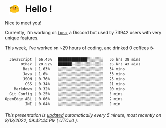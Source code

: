 <h1>   <img src="./spoinky.gif" style="vertical-align:middle;" width="30px">   Hello ! </h1>

Nice to meet you!

Currently, I'm working on <a href='https://github.com/Asgarrrr/Luna'>`Luna`</a>, a Discord bot used by 73942 users with very unique features.

This week, I've worked on ~29 hours of coding, and drinked 0 coffees ☕

```
  JavaScript │ 66.45%   █████████████░░░░░░░   36 hrs 38 mins
       Other │ 28.52%   ██████░░░░░░░░░░░░░░   15 hrs 43 mins
        Bash │ 1.63%    ░░░░░░░░░░░░░░░░░░░░   54 mins
        Java │ 1.6%     ░░░░░░░░░░░░░░░░░░░░   53 mins
        JSON │ 0.76%    ░░░░░░░░░░░░░░░░░░░░   25 mins
         CSS │ 0.34%    ░░░░░░░░░░░░░░░░░░░░   11 mins
    Markdown │ 0.32%    ░░░░░░░░░░░░░░░░░░░░   10 mins
  Git Config │ 0.25%    ░░░░░░░░░░░░░░░░░░░░   8 mins
OpenEdge ABL │ 0.06%    ░░░░░░░░░░░░░░░░░░░░   2 mins
         INI │ 0.04%    ░░░░░░░░░░░░░░░░░░░░   1 min
```

###### This presentation is [updated](https://github.com/Asgarrrr) automatically every 5 minute, most recently on 8/13/2022, 09:42:44 PM ( UTC±0 ).